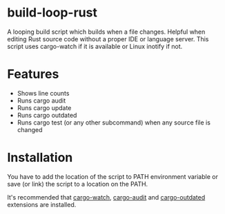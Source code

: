 
# build-loop-rust

A looping build script which builds when a file changes. Helpful when editing Rust 
source code without a proper IDE or language server. This script uses cargo-watch if 
it is available or Linux inotify if not.

# Features

* Shows line counts
* Runs cargo audit
* Runs cargo update
* Runs cargo outdated
* Runs cargo test (or any other subcommand) when any source file is changed

# Installation

You have to add the location of the script to PATH environment variable or
save (or link) the script to a location on the PATH.

It's recommended that [cargo-watch], [cargo-audit] and [cargo-outdated] extensions are installed.

[cargo-watch]: https://github.com/watchexec/cargo-watch
[cargo-audit]: https://github.com/RustSec/cargo-audit
[cargo-outdated]: https://github.com/kbknapp/cargo-outdated

